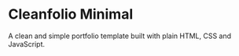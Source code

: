 # Cleanfolio Minimal

A clean and simple portfolio template built with plain HTML, CSS and JavaScript.
